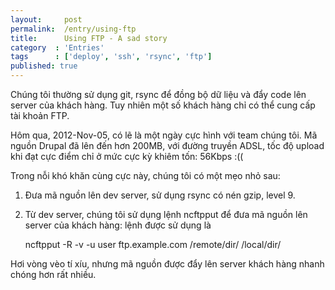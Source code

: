 ```yaml
---
layout:     post
permalink:  /entry/using-ftp
title:      Using FTP - A sad story
category  : 'Entries'
tags      : ['deploy', 'ssh', 'rsync', 'ftp']
published: true
---
```


Chúng tôi thường sử dụng git, rsync để đồng bộ dữ liệu và đẩy code lên
server của khách hàng. Tuy nhiên một số khách hàng chỉ có thể cung 
cấp tài khoản FTP.

Hôm qua, 2012-Nov-05, có lẽ là một ngày cực hình với team chúng tôi. Mã nguồn Drupal
đã lên đến hơn 200MB, với đường truyền ADSL, tốc độ upload khi đạt
cực điểm chỉ ở mức cực kỳ khiêm tốn: 56Kbps :((

Trong nỗi khó khăn cùng cực này, chúng tôi có một mẹo nhỏ sau:

1. Đưa mã nguồn lên dev server, sử dụng rsync có nén gzip, level 9.
1. Từ dev server, chúng tôi sử dụng lệnh ncftpput để đưa mã nguồn
lên server của khách hàng: lệnh được sử dụng là

    ncftpput -R -v -u user ftp.example.com /remote/dir/ /local/dir/

Hơi vòng vèo tí xíu, nhưng mã nguồn được đẩy lên server khách hàng nhanh
chóng hơn rất nhiều.